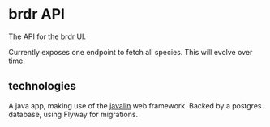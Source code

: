 # brdr API

The API for the brdr UI.

Currently exposes one endpoint to fetch all species. This will evolve over time.

## technologies

A java app, making use of the [javalin](https://javalin.io/) web framework. Backed by a postgres
database, using Flyway for migrations.
